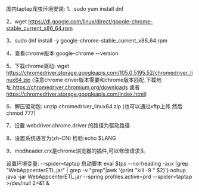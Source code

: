 国内taptap爬虫环境安装:
1、sudo yum install dnf

2、wget https://dl.google.com/linux/direct/google-chrome-stable_current_x86_64.rpm

3、sudo dnf install -y google-chrome-stable_current_x86_64.rpm

4、查看chrome版本:google-chrome --version

5、下载chrome驱动: wget https://chromedriver.storage.googleapis.com/105.0.5195.52/chromedriver_linux64.zip
(注意chrome driver版本需要和chrome版本匹配,下载地址:https://chromedriver.chromium.org/downloads 或者  https://chromedriver.storage.googleapis.com/index.html)

6、解压驱动包: unzip chromedriver_linux64.zip (也可以通过xftp上传 然后chmod 777)

7、设置 webdriver.chrome.driver 的路径为驱动路径

8、设置系统语言为(zh-CN) 
检验:echo $LANG

9、modheader.crx是chrome浏览器的插件,可以修改请求头

设置环境变量:  --spider=taptap
启动脚本
eval $(ps --no-heading -aux |grep "WebAppcenterETL.jar" | grep -v "grep"|awk '{print "kill -9 " $2}')
nohup java -jar WebAppcenterETL.jar  --spring.profiles.active=prd --spider=taptap   >/dev/null  2>&1 &
